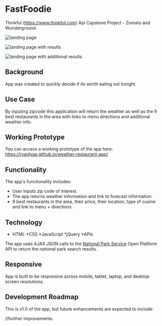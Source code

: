 
# FastFoodie
Thinkful (https://www.thinkful.com) Api Capstone Project - Zomato and Wunderground.

![landing page](https://github.com/rvaidyaa/weather-restaurant-app/blob/master/github-images/homePageWithOutResults.PNG)

![landing page with results](https://github.com/rvaidyaa/weather-restaurant-app/blob/master/github-images/additionalResults.PNG)

![landing page with additional results](https://github.com/rvaidyaa/weather-restaurant-app/blob/master/github-images/homePageWithResults.PNG)


## Background

App was created to quickly decide if its worth eating out tonight.
## Use Case
By inputing zipcode this application will return the weather as well as the 9 best restaurants in the area with links to menu directions and additional weather info.

## Working Prototype

You can access a working prototype of the app here: https://rvaidyaa.github.io/weather-restaurant-app/

## Functionality
The app's functionality includes:
* User inputs zip code of interest.
* The app returns weather information and link to forecast information.
*  9 best restaurants in the area, their price, their location, type of cusine and link to menu + directions.
## Technology

* HTML
*CSS
*JavaScript
*jQuery
*APIs

The app uses AJAX JSON calls to the <a href="developer.NPS.gov">National Park Service</a> Open Platform API to return the national park search results.

## Responsive
App is built to be responsive across mobile, tablet, laptop, and desktop screen resolutions.

## Development Roadmap

This is v1.0 of the app, but future enhancements are expected to include:

//further improvements.




